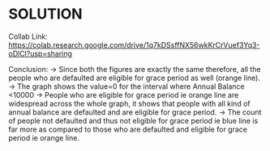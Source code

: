 # SOLUTION
Collab Link: https://colab.research.google.com/drive/1q7kDSsffNX56wkKrCrVuef3Yq3-oDlCl?usp=sharing

Conclusion: 
-> Since both the figures are exactly the same therefore, all the people who are defaulted are eligible for grace period as well (orange line).
-> The graph shows the value=0 for the interval where Annual Balance <10000
-> People who are eligible for grace period ie orange line are widespread across the whole graph, it shows that people with all kind of annual balance are defaulted and are eligible for grace period.
-> The count of people not defaulted and thus not eligible for grace period ie blue line is far more as compared to those who are defaulted and eligible for grace period ie orange line.
